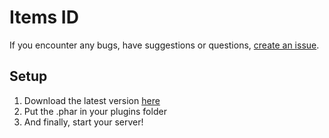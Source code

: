 # Items ID

If you encounter any bugs, have suggestions or questions, [create an issue](https://github.com/Josscoder/ItemsID/issues/new).

## Setup

1) Download the latest version [here](https://github.com/Josscoder/ItemsID/releases/latest)
2) Put the .phar in your plugins folder
3) And finally, start your server!